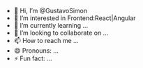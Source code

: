 - 👋 Hi, I’m @GustavoSimon
- 👀 I’m interested in Frontend:React|Angular
- 🌱 I’m currently learning ...
- 💞️ I’m looking to collaborate on ...
- 📫 How to reach me ...
- 😄 Pronouns: ...
- ⚡ Fun fact: ...

<!---
GustavoDad/GustavoDad is a ✨ special ✨ repository because its `README.md` (this file) appears on your GitHub profile.
You can click the Preview link to take a look at your changes.
--->
